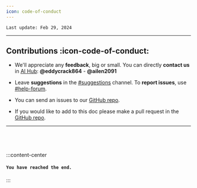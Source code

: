 ```yaml
---
icon: code-of-conduct
---
```


``Last update: Feb 29, 2024``  

***


## Contributions :icon-code-of-conduct:
- We'll appreciate any **feedback**, big or small. You can directly **contact us** in <u>[AI Hub](https://discord.gg/aihub)</u>: **@eddycrack864** - **@ailen2091**
- Leave **suggestions** in the <u>[#suggestions](https://discord.com/channels/1159260121998827560/1159516963014451302)</u> channel. To **report issues**, use <u>[#help-forum](https://discord.com/channels/1159260121998827560/1192011222023950368)</u>.

- You can send an issues to our <u>[GitHub repo](https://github.com/AIHubDocs)</u>.

- If you would like to add to this doc please make a pull request in the <u>[GitHub repo](https://github.com/AIHubDocs)</u>. 


***
###### ‎
:::content-center
#### `You have reached the end.`

:::